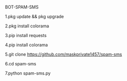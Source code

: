 BOT-SPAM-SMS

1.pkg update && pkg upgrade

2.pkg install colorama

3.pip install requests

4.pip install colorama

5.git clone https://github.com/maskprivate1457/spam-sms

6.cd spam-sms

7.python spam-sms.py 
